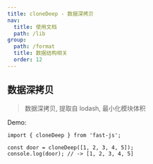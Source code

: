 ```yaml
---
title: cloneDeep - 数据深拷贝
nav:
  title: 使用文档
  path: /lib
group:
  path: /format
  title: 数据结构相关
  order: 12
---
```


## 数据深拷贝

> 数据深拷贝, 提取自 lodash, 最小化模块体积

Demo:

```tsx | pure
import { cloneDeep } from 'fast-js';

const door = cloneDeep([1, 2, 3, 4, 5]);
console.log(door); // -> [1, 2, 3, 4, 5]
```
